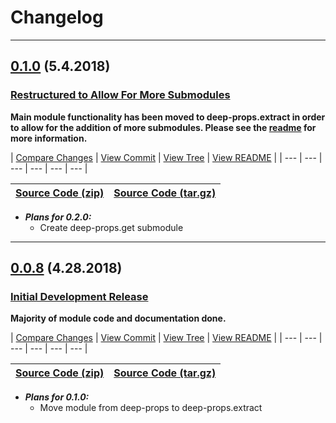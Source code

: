 # Changelog

<hr>

## [0.1.0](/compare/0.0.8...0.1.0) (5.4.2018)
### [Restructured to Allow For More Submodules](/releases/tag/0.1.0)

__Main module functionality has been moved to deep-props.extract in order to allow for the addition of more submodules. Please see the [readme](/tree/4f5eed812d4ec3ffa7050b355724171e17ca0ff5/README.md) for more information.__

| [Compare Changes](/compare/0.0.8...0.1.0) | [View Commit](/commit/4f5eed812d4ec3ffa7050b355724171e17ca0ff5) | [View Tree](/tree/4f5eed812d4ec3ffa7050b355724171e17ca0ff5) | [View README](/tree/4f5eed812d4ec3ffa7050b355724171e17ca0ff5/README.md) |
| --- | --- | --- | --- | --- | --- |

| [Source Code (zip)](/archive/0.1.0.zip) | [Source Code (tar.gz)](/archive/0.1.0.tar.gz) |
| --- | --- |

+ __*Plans for 0.2.0:*__
  + Create deep-props.get submodule

<hr>

## [0.0.8](/compare/282988650ee535bbc0655a331ce74b82fc3e827a...0.0.8) (4.28.2018)
### [Initial Development Release](/releases/tag/0.0.8)

__Majority of module code and documentation done.__

| [Compare Changes](/compare/282988650ee535bbc0655a331ce74b82fc3e827a...0.0.8) | [View Commit](/commit/282988650ee535bbc0655a331ce74b82fc3e827a) | [View Tree](/tree/282988650ee535bbc0655a331ce74b82fc3e827a) | [View README](/tree/282988650ee535bbc0655a331ce74b82fc3e827a/README.md) |
| --- | --- | --- | --- | --- | --- |

| [Source Code (zip)](/archive/0.0.8.zip) | [Source Code (tar.gz)](/archive/0.0.8.tar.gz) |
| --- | --- |

+ __*Plans for 0.1.0:*__
  + Move module from deep-props to deep-props.extract